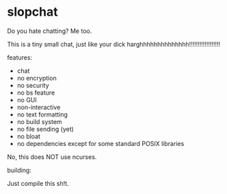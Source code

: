 # slopchat

Do you hate chatting? Me too.

This is a tiny small chat, just like your dick harghhhhhhhhhhhhhh!!!!!!!!!!!!!!!!!!

features:
  - chat
  - no encryption
  - no security
  - no bs feature
  - no GUI
  - non-interactive
  - no text formatting
  - no build system
  - no file sending (yet)
  - no bloat
  - no dependencies except for some standard POSIX libraries
  
No, this does NOT use ncurses.

building:
  
Just compile this sh!t.

